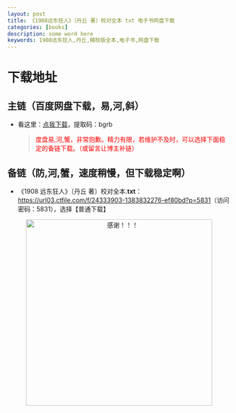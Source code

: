 ```yaml
---
layout: post
title: 《1908远东狂人》〔丹丘 著〕校对全本 txt 电子书网盘下载
categories: [books]
description: some word here
keywords: 1908远东狂人,丹丘,精校版全本,电子书,网盘下载
---
```


# 下载地址

## 主链（百度网盘下载，易,河,斜）

- 看这里：[点我下载](https://pan.baidu.com/s/1iMXUbSbtZQZjDcqDmnWUyw?pwd=bgrb)，提取码：bgrb

  > <p style="color:red" >度盘易,河,蟹，非常抱歉。精力有限，若维护不及时，可以选择下面稳定的备链下载。（或留言让博主补链）</p>

## 备链（防,河,蟹，速度稍慢，但下载稳定啊）

- 《1908 远东狂人》〔丹丘 著〕校对全本.**txt**：<https://url03.ctfile.com/f/24333903-1383832276-ef80bd?p=5831>（访问密码：5831），选择【普通下载】

<div align="center"><img src="https://pic.imgdb.cn/item/6707df6bd29ded1a8ce37031.gif" alt="感谢！！！" width="420px" height="auto"/></div>
